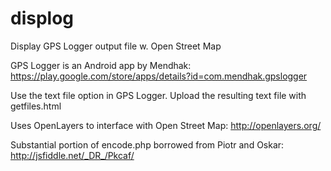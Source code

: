 displog
=======

Display GPS Logger output file w. Open Street Map

GPS Logger is an Android app by Mendhak:
https://play.google.com/store/apps/details?id=com.mendhak.gpslogger

Use the text file option in GPS Logger.  Upload the resulting text file with getfiles.html

Uses OpenLayers to interface with Open Street Map:
http://openlayers.org/

Substantial portion of encode.php borrowed from Piotr and Oskar:
http://jsfiddle.net/_DR_/Pkcaf/
